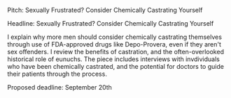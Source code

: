 Pitch: Sexually Frustrated? Consider Chemically Castrating Yourself

Headline: Sexually Frustrated? Consider Chemically Castrating Yourself

I explain why more men should consider chemically castrating themselves through
use of FDA-approved drugs like Depo-Provera, even if they aren't sex offenders.
I review the benefits of castration, and the often-overlooked historical role
of eunuchs. The piece includes interviews with invdividuals who have been
chemically castrated, and the potential for doctors to guide their patients
through the process.

Proposed deadline: September 20th
